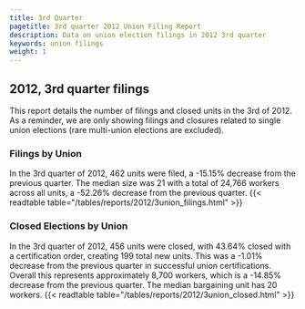 ```yaml
---
title: 3rd Quarter 
pagetitle: 3rd quarter 2012 Union Filing Report
description: Data on union election filings in 2012 3rd quarter 
keywords: union filings
weight: 1
---
```


## 2012, 3rd quarter filings

This report details the number of filings and closed units in the 3rd of 2012. As a reminder, we are only showing filings and closures related to single union elections (rare multi-union elections are excluded).

### Filings by Union
In the 3rd quarter of 2012, 462 units were filed, a -15.15% decrease from the previous quarter. The median size was 21 with a total of 24,766 workers across all units, a -52.26% decrease from the previous quarter.
{{< readtable table="/tables/reports/2012/3union_filings.html" >}}

### Closed Elections by Union
In the 3rd quarter of 2012, 456 units were closed, with 43.64% closed with a certification order, creating 199 total new units. This was a -1.01% decrease from the previous quarter in successful union certifications. Overall this represents approximately 8,700 workers, which is a -14.85% decrease from the previous quarter. The median bargaining unit has 20 workers.
{{< readtable table="/tables/reports/2012/3union_closed.html" >}}
